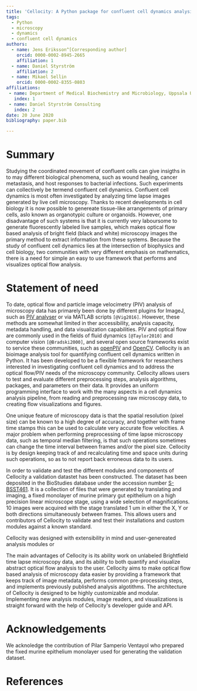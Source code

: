 ```yaml
---
title: 'Cellocity: A Python package for confluent cell dynamics analysis'
tags:
  - Python
  - microscopy
  - dynamics
  - confluent cell dynamics
authors:
  - name: Jens Eriksson^[Corresponding author]
    orcid: 0000-0002-8945-2665
    affiliation: 1
  - name: Daniel Styrström
    affiliation: 2
  - name: Mikael Sellin
    orcid: 0000-0002-8355-0803
affiliations:
 - name: Department of Medical Biochemistry and Microbiology, Uppsala University
   index: 1
 - name: Daniel Styrström Consulting
   index: 2
date: 20 June 2020
bibliography: paper.bib

---
```


# Summary

Studying the coordinated movement of confluent cells can give insigths in to may different biological phenomena, such as wound healing, cancer metastasis, and host responses to bacterial infections. Such experiments can collectively be termend confluent cell dynamics. Confluent cell dynamics is most often investigated by analyzing time lapse images generated by live cell microscopy. Thanks to recent developments in cell biology it is now possible to genereate tissue-like arrangements of primary cells, aslo known as organotypic culture or organoids. However, one disadvantage of such systems is that it is currently very laboursome to generate fluorescently labeled live samples, which makes optical flow based analysis of bright field (black and white) microscopy images the primary method to extract information from these systems. Because the study of confluent cell dynamics lies at the intersection of biophysics and cell biology, two communities with very different emphasis on mathematics, there is a need for simple an easy to use framework that performs and visualizes optical flow analysis.


# Statement of need

To date, optical flow and particle image velocimetry (PIV) analysis of microscopy data has primarely been done by different plugins for ImageJ, such as [PIV analyser](https://imagej.net/PIV_analyser) or via  MATLAB scripts `[@Vig2016]`. However, these methods are somewhat limited in ther accessibility, analysis capacity, metadata handling, and data visualization capabilities. PIV and optical flow are commonly used in the fields of fluid dynamics `[@Taylor2010]` and computer vision `[@Bradski2000]`, and several open source frameworks exist to service these communities, such as [openPIV](http://www.openpiv.net/) and [OpenCV](https://opencv.org/). Cellocity is an bioimage analysis tool for quantifying confluent cell dynamics written in Python. It has been developed to be a flexible framework for researchers interested in investigating confluent cell dynamics and to address the optical flow/PIV needs of the microscopy community. Cellocity allows users to test and evaluate different preprocessing steps,  analysis algorithms, packages, and parameters on their data. It provides an uniform programming interface to work with the many aspects in a cell dynamics analysis pipeline, from reading and preprocessing raw microscopy data, to creating flow visualizations and figures.

One unique feature of microscopy data is that the spatial resolution (pixel size) can be known to a high degree of accuracy, and together with frame time stamps this can be used to calculate very accurate flow velocities. A major problem when performing preprocessing of time lapse microscopy data, such as temporal median filtering, is that such operations sometimes can change the time interval between frames and/or the pixel size. Cellocity is by design keeping track of and recalculating time and space units during such operations, so as to not report back erroneous data to its users.

In order to validate and test the different modules and components of Cellocity a validation datastet has been constructed. The dataset has been deposited in the BioStudies database under the accession number [S-BSST461](https://www.ebi.ac.uk/biostudies/studies/S-BSST461?query=S-BSST461). It is a collection of files that were generated by translating and imaging, a fixed monolayer of murine primary gut epithelium on a high precision linear microscope stage, using a wide selection of magnifications. 10 images were acquired with the stage translated 1 um in either the X, Y or both directions simultaneously between frames. This allows users and contributors of Cellocity to validate and test their installations and custom modules against a known standard.

Cellocity was designed with extensibility in mind and user-genereated analysis modules or 

The main advantages of Cellocity is its ability work on unlabeled Brightfield time lapse microscopy data, and its ability to both quantify and visualize abstract optical flow analysis to the user. Cellocity aims to make optical flow based analysis of microscopy data easier by providing a framework that keeps track of image metadata, performs common pre-processing steps, and implements previously published analysis algotithms. The architecture of Cellocity is designed to be highly customizable and modular. Implementing new analysis modules, image readers, and visualizations is straight forward with the help of Cellocity's developer guide and API.

# Acknowledgements

We acknoledge the contribution of Pilar Samperio Ventayol who prepared the fixed murine epithelium monolayer used for generating the validation dataset.

# References